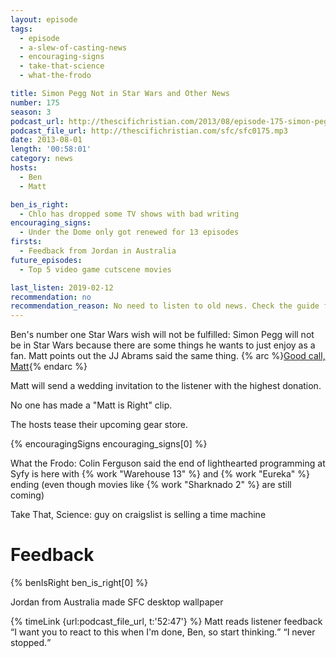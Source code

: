 ```yaml
---
layout: episode
tags:
  - episode
  - a-slew-of-casting-news
  - encouraging-signs
  - take-that-science
  - what-the-frodo

title: Simon Pegg Not in Star Wars and Other News
number: 175
season: 3
podcast_url: http://thescifichristian.com/2013/08/episode-175-simon-pegg-not-in-star-wars-and-other-news/
podcast_file_url: http://thescifichristian.com/sfc/sfc0175.mp3
date: 2013-08-01
length: '00:58:01'
category: news
hosts:
  - Ben
  - Matt

ben_is_right:
  - Chlo has dropped some TV shows with bad writing
encouraging_signs:
  - Under the Dome only got renewed for 13 episodes
firsts:
  - Feedback from Jordan in Australia
future_episodes:
  - Top 5 video game cutscene movies

last_listen: 2019-02-12
recommendation: no
recommendation_reason: No need to listen to old news. Check the guide for what's interesting in hindsight.
---
```

Ben's number one Star Wars wish will not be fulfilled: Simon Pegg will not be in Star Wars because there are some things he wants to just enjoy as a fan. Matt points out the JJ Abrams said the same thing. {% arc %}<a href="https://www.imdb.com/title/tt2488496/fullcredits?ref_=tt_cl_sm#cast">Good call, Matt</a>{% endarc %}

Matt will send a wedding invitation to the listener with the highest donation.

No one has made a "Matt is Right" clip.

The hosts tease their upcoming gear store. 

{% encouragingSigns encouraging_signs[0] %}

What the Frodo: Colin Ferguson said the end of lighthearted programming at Syfy is here with {% work "Warehouse 13" %} and {% work "Eureka" %} ending (even though movies like {% work "Sharknado 2" %} are still coming)

Take That, Science: guy on craigslist is selling a time machine



# Feedback

{% benIsRight ben_is_right[0] %}

Jordan from Australia made SFC desktop wallpaper 

<div class="quote">
  {% timeLink {url:podcast_file_url, t:'52:47'} %}
  <span class="quote-context is-size-6">Matt reads listener feedback</span>
  <q class="matt">I want you to react to this when I'm done, Ben, so start thinking.</q>
  <q class="ben">I never stopped.</q>
</div>
